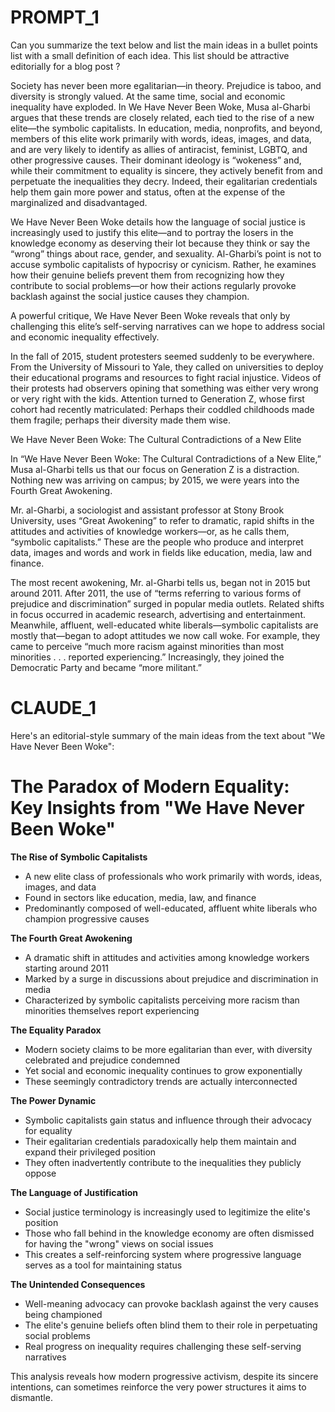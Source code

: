 # PROMPT_1
Can you summarize the text below and list the main ideas in a bullet points list with a small definition of each idea. This list should be attractive editorially for a blog post ?

Society has never been more egalitarian—in theory. Prejudice is taboo, and diversity is strongly valued. At the same time, social and economic inequality have exploded. In We Have Never Been Woke, Musa al-Gharbi argues that these trends are closely related, each tied to the rise of a new elite—the symbolic capitalists. In education, media, nonprofits, and beyond, members of this elite work primarily with words, ideas, images, and data, and are very likely to identify as allies of antiracist, feminist, LGBTQ, and other progressive causes. Their dominant ideology is “wokeness” and, while their commitment to equality is sincere, they actively benefit from and perpetuate the inequalities they decry. Indeed, their egalitarian credentials help them gain more power and status, often at the expense of the marginalized and disadvantaged.

We Have Never Been Woke details how the language of social justice is increasingly used to justify this elite—and to portray the losers in the knowledge economy as deserving their lot because they think or say the “wrong” things about race, gender, and sexuality. Al-Gharbi’s point is not to accuse symbolic capitalists of hypocrisy or cynicism. Rather, he examines how their genuine beliefs prevent them from recognizing how they contribute to social problems—or how their actions regularly provoke backlash against the social justice causes they champion.

A powerful critique, We Have Never Been Woke reveals that only by challenging this elite’s self-serving narratives can we hope to address social and economic inequality effectively.

In the fall of 2015, student protesters seemed suddenly to be everywhere. From the University of Missouri to Yale, they called on universities to deploy their educational programs and resources to fight racial injustice. Videos of their protests had observers opining that something was either very wrong or very right with the kids. Attention turned to Generation Z, whose first cohort had recently matriculated: Perhaps their coddled childhoods made them fragile; perhaps their diversity made them wise.


We Have Never Been Woke: The Cultural Contradictions of a New Elite


In “We Have Never Been Woke: The Cultural Contradictions of a New Elite,” Musa al-Gharbi tells us that our focus on Generation Z is a distraction. Nothing new was arriving on campus; by 2015, we were years into the Fourth Great Awokening.

Mr. al-Gharbi, a sociologist and assistant professor at Stony Brook University, uses “Great Awokening” to refer to dramatic, rapid shifts in the attitudes and activities of knowledge workers—or, as he calls them, “symbolic capitalists.” These are the people who produce and interpret data, images and words and work in fields like education, media, law and finance.

The most recent awokening, Mr. al-Gharbi tells us, began not in 2015 but around 2011. After 2011, the use of “terms referring to various forms of prejudice and discrimination” surged in popular media outlets. Related shifts in focus occurred in academic research, advertising and entertainment. Meanwhile, affluent, well-educated white liberals—symbolic capitalists are mostly that—began to adopt attitudes we now call woke. For example, they came to perceive “much more racism against minorities than most minorities . . . reported experiencing.” Increasingly, they joined the Democratic Party and became “more militant.”

# CLAUDE_1

Here's an editorial-style summary of the main ideas from the text about "We Have Never Been Woke":

# The Paradox of Modern Equality: Key Insights from "We Have Never Been Woke"

**The Rise of Symbolic Capitalists**
* A new elite class of professionals who work primarily with words, ideas, images, and data
* Found in sectors like education, media, law, and finance
* Predominantly composed of well-educated, affluent white liberals who champion progressive causes

**The Fourth Great Awokening**
* A dramatic shift in attitudes and activities among knowledge workers starting around 2011
* Marked by a surge in discussions about prejudice and discrimination in media
* Characterized by symbolic capitalists perceiving more racism than minorities themselves report experiencing

**The Equality Paradox**
* Modern society claims to be more egalitarian than ever, with diversity celebrated and prejudice condemned
* Yet social and economic inequality continues to grow exponentially
* These seemingly contradictory trends are actually interconnected

**The Power Dynamic**
* Symbolic capitalists gain status and influence through their advocacy for equality
* Their egalitarian credentials paradoxically help them maintain and expand their privileged position
* They often inadvertently contribute to the inequalities they publicly oppose

**The Language of Justification**
* Social justice terminology is increasingly used to legitimize the elite's position
* Those who fall behind in the knowledge economy are often dismissed for having the "wrong" views on social issues
* This creates a self-reinforcing system where progressive language serves as a tool for maintaining status

**The Unintended Consequences**
* Well-meaning advocacy can provoke backlash against the very causes being championed
* The elite's genuine beliefs often blind them to their role in perpetuating social problems
* Real progress on inequality requires challenging these self-serving narratives

This analysis reveals how modern progressive activism, despite its sincere intentions, can sometimes reinforce the very power structures it aims to dismantle.





